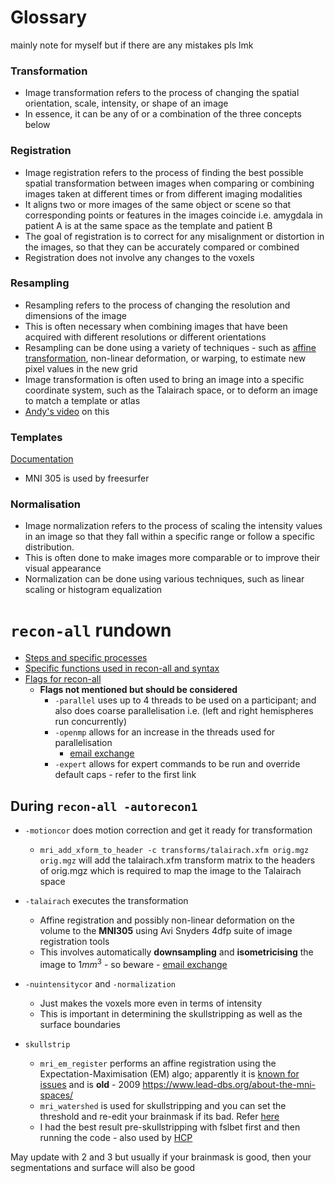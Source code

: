 # Glossary
mainly note for myself but if there are any mistakes pls lmk

### Transformation
- Image transformation refers to the process of changing the spatial orientation, scale, intensity, or shape of an image
- In essence, it can be any of or a combination of the three concepts below

### Registration
- Image registration refers to the process of finding the best possible spatial transformation between images when comparing or combining images taken at different times or from different imaging modalities
- It aligns two or more images of the same object or scene so that corresponding points or features in the images coincide i.e. amygdala in patient A is at the same space as the template and patient B
- The goal of registration is to correct for any misalignment or distortion in the images, so that they can be accurately compared or combined
- Registration does not involve any changes to the voxels

### Resampling 
- Resampling refers to the process of changing the resolution and dimensions of the image
- This is often necessary when combining images that have been acquired with different resolutions or different orientations
- Resampling can be done using a variety of techniques - such as [affine transformation](https://pippin.gimp.org/image-processing/chap_resampling.html), non-linear deformation, or warping, to estimate new pixel values in the new grid
- Image transformation is often used to bring an image into a specific coordinate system, such as the Talairach space, or to deform an image to match a template or atlas
- [Andy's video](https://www.youtube.com/watch?v=rvW-D5o3ALA&t=133s) on this

### Templates
[Documentation](https://www.lead-dbs.org/about-the-mni-spaces/)
- MNI 305 is used by freesurfer

### Normalisation
- Image normalization refers to the process of scaling the intensity values in an image so that they fall within a specific range or follow a specific distribution.
- This is often done to make images more comparable or to improve their visual appearance
- Normalization can be done using various techniques, such as linear scaling or histogram equalization

# `recon-all` rundown
- [Steps and specific processes](https://surfer.nmr.mgh.harvard.edu/fswiki/recon-all#Talairach.28-.3Cno.3Etalairach.29)
- [Specific functions used in recon-all and syntax](https://surfer.nmr.mgh.harvard.edu/fswiki/ReconAllDevTable)
- [Flags for recon-all](https://surfer.nmr.mgh.harvard.edu/fswiki/OtherUsefulFlags)
	- **Flags not mentioned but should be considered**
		- `-parallel` uses up to 4 threads to be used on a participant; and also does coarse parallelisation i.e. (left and right hemispheres run concurrently) 
		- `-openmp` allows for an increase in the threads used for parallelisation  
			- [email exchange](https://www.mail-archive.com/freesurfer@nmr.mgh.harvard.edu/msg68502.html)
		- `-expert` allows for expert commands to be run and override default caps - refer to the first link 

## **During `recon-all -autorecon1`**  
- `-motioncor`  does motion correction and get it ready for transformation
	- `mri_add_xform_to_header -c transforms/talairach.xfm orig.mgz orig.mgz` will add the talairach.xfm transform matrix to the headers of orig.mgz which is required to map the image to the Talairach space
	
- `-talairach` executes the transformation
	- Affine registration and possibly non-linear deformation on the volume to the **MNI305** using Avi Snyders 4dfp suite of image registration tools
	- This involves automatically **downsampling** and **isometricising** the image to  $1mm^3$  - so beware - [email exchange](https://www.mail-archive.com/freesurfer@nmr.mgh.harvard.edu/msg22711.html)
	
- `-nuintensitycor` and `-normalization`
	- Just makes the voxels more even in terms of intensity
	- This is important in determining the skullstripping as well as the surface boundaries
	
- `skullstrip`
	- `mri_em_register` performs an affine registration using the Expectation-Maximisation (EM) algo; apparently it is [known for issues](https://www.mail-archive.com/freesurfer@nmr.mgh.harvard.edu/msg27057.html) and is **old** - 2009 https://www.lead-dbs.org/about-the-mni-spaces/
	- `mri_watershed` is used for skullstripping and you can set the threshold and re-edit your brainmask if its bad. Refer [here](https://surfer.nmr.mgh.harvard.edu/fswiki/FsTutorial/SkullStripFix_freeview)
	- I had the best result pre-skullstripping with fslbet first and then running the code - also used by [HCP](https://pubmed.ncbi.nlm.nih.gov/23668970/) 

May update with 2 and 3 but usually if your brainmask is good, then your segmentations and surface will also be good